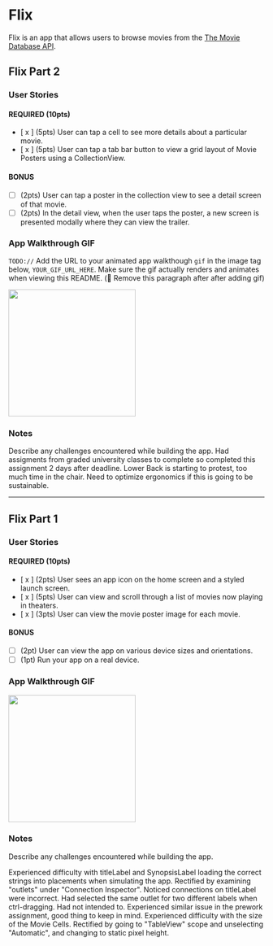 # Flix

Flix is an app that allows users to browse movies from the [The Movie Database API](http://docs.themoviedb.apiary.io/#).


## Flix Part 2

### User Stories

#### REQUIRED (10pts)
- [ x ] (5pts) User can tap a cell to see more details about a particular movie.
- [ x ] (5pts) User can tap a tab bar button to view a grid layout of Movie Posters using a CollectionView.

#### BONUS
- [ ] (2pts) User can tap a poster in the collection view to see a detail screen of that movie.
- [ ] (2pts) In the detail view, when the user taps the poster, a new screen is presented modally where they can view the trailer.

### App Walkthrough GIF
`TODO://` Add the URL to your animated app walkthough `gif` in the image tag below, `YOUR_GIF_URL_HERE`. Make sure the gif actually renders and animates when viewing this README. (🚫 Remove this paragraph after after adding gif)

<img src="https://imgur.com/DdGhOq2" width=250><br>

### Notes
Describe any challenges encountered while building the app.
Had assigments from graded university classes to complete so completed this assignment 2 days after deadline.
Lower Back is starting to protest, too much time in the chair. Need to optimize ergonomics if this is going to be sustainable.


---

## Flix Part 1

### User Stories

#### REQUIRED (10pts)
- [ x ] (2pts) User sees an app icon on the home screen and a styled launch screen.
- [ x ] (5pts) User can view and scroll through a list of movies now playing in theaters.
- [ x ] (3pts) User can view the movie poster image for each movie.

#### BONUS
- [ ] (2pt) User can view the app on various device sizes and orientations.
- [ ] (1pt) Run your app on a real device.

### App Walkthrough GIF
<img src="https://i.imgur.com/h4V0Cxg" width=250><br>


### Notes
Describe any challenges encountered while building the app.

Experienced difficulty with titleLabel and SynopsisLabel loading the correct strings into placements when simulating the app. Rectified by examining "outlets" under "Connection Inspector". Noticed connections on titleLabel were incorrect. Had selected the same outlet for two different labels when ctrl-dragging. Had not intended to. Experienced similar issue in the prework assignment, good thing to keep in mind.
Experienced difficulty with the size of the Movie Cells. Rectified by going to "TableView" scope and unselecting "Automatic", and changing to static pixel height.
